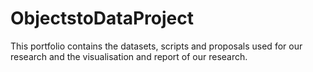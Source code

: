 # ObjectstoDataProject

This portfolio contains the datasets, scripts and proposals used for our research and the visualisation and report of our research.
